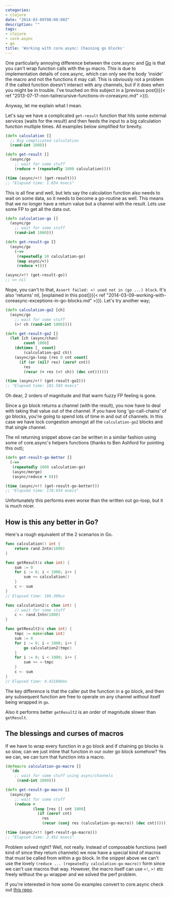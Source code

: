 ```yaml
---
categories:
- clojure
date: "2014-03-09T00:00:00Z"
description: ""
tags:
- clojure
- core.async
- go
title: 'Working with core.async: Chaining go blocks'
---
```


One particularly annoying difference between the core.async and [Go](http://golang.org) is that you can't wrap function calls with the `go` macro. This is due to implementation details of core.async, which can only see the body 'inside' the macro and not the functions it may call. This is obviously not a problem if the called function doesn't interact with any channels, but if it does when you might be in trouble. I've touched on this subject in a [previous post]({{< ref "2013-07-17-non-tailrecursive-functions-in-coreasync.md" >}}).

<!--more-->

Anyway, let me explain what I mean.

Let's say we have a complicated `get-result` function that hits some external services (waits for the result) and then feeds the input to a big calculation function multiple times. All examples below simplified for brevity.

```clojure
(defn calculation []
  ;; Big complicated calculation
  (rand-int 1000))

(defn get-result []
  (async/go
    ;; wait for some stuff
    (reduce + (repeatedly 1000 calculation))))

(time (async/<!! (get-result)))
;; "Elapsed time: 1.034 msecs"
```

This is all fine and well, but lets say the calculation function also needs to wait on some data, so it needs to become a go-routine as well. This means that we no longer have a return value but a channel with the result. Lets use some FP to get all the data out.

```clojure
(defn calculation-go []
  (async/go
    ;; wait for some stuff
    (rand-int 1000)))

(defn get-result-go []
  (async/go
    (->>
     (repeatedly 10 calculation-go)
     (map async/<!)
     (reduce +))))

(async/<!! (get-result-go))
;; => nil
```

Nope, you can't to that, `Assert failed: <! used not in (go ...) block`. It's also 'returns' nil, [explained in this post]({{< ref "2014-03-09-working-with-coreasync-exceptions-in-go-blocks.md" >}}). Let's try another way;

```clojure
(defn calculation-go2 [ch]
  (async/go
    ;; wait for some stuff
    (>! ch (rand-int 1000))))

(defn get-result-go2 []
  (let [ch (async/chan)
        count 1000]
    (dotimes [_ count]
        (calculation-go2 ch))
    (async/go-loop [res 0 cnt count]
      (if (or (nil? res) (zero? cnt))
        res
        (recur (+ res (<! ch)) (dec cnt))))))

(time (async/<!! (get-result-go2)))
;; "Elapsed time: 102.503 msecs"
```

Oh dear, 2 orders of magnitude and that warm fuzzy FP feeling is gone.

Since a go block returns a channel (with the result), you now have to deal with taking that value out of the channel. If you have long 'go-call-chains' of go blocks, you're going to spend lots of time in and out of channels. In this case we have lock congestion amongst all the `calculation-go2` blocks and that single channel.

The nil returning snippet above can be written in a similar fashion using some of core.async's helpers functions (thanks to Ben Ashford for pointing this out);

```clojure
(defn get-result-go-better []
  (->>
   (repeatedly 1000 calculation-go)
   (async/merge)
   (async/reduce + 0)))

(time (async/<!! (get-result-go-better)))
;; "Elapsed time: 178.654 msecs"
```

Unfortunately this performs even worse than the written out go-loop, but it is much nicer.

## How is this any better in Go?

Here's a rough equivalent of the 2 scenarios in Go.

```go
func calculation() int {
	return rand.Intn(1000)
}

func getResult(c chan int) {
	sum := 0
	for i := 0; i < 1000; i++ {
		sum += calculation()
	}
	c <- sum
}
// Elapsed time: 196.309us

func calculation2(c chan int) {
	// wait for some stuff
	c <- rand.Intn(1000)
}

func getResult2(c chan int) {
	tmpc := make(chan int)
	sum := 0
	for i := 0; i < 1000; i++ {
		go calculation2(tmpc)
	}
	for i := 0; i < 1000; i++ {
		sum += <-tmpc
	}
	c <- sum
}
// Elapsed time: 4.421806ms
```

The key difference is that the caller put the function in a go block, and then any subsequent function are free to operate on any channel *without* itself being wrapped in `go`.

Also it performs better `getResult2` is an order of magnitude slower than `getResult`.

## The blessings and curses of macros

If we have to wrap every function in a go block and if chaining go blocks is so slow, can we just inline that function in our outer go block somehow? Yes we can, we can turn that function into a macro.

```clojure
(defmacro calculation-go-macro []
  `(do
    ;; wait for some stuff using async/channels
     (rand-int 1000)))

(defn get-result-go-macro []
  (async/go
    ;; wait for some stuff
    (reduce +
            (loop [res [] cnt 1000]
              (if (zero? cnt)
                res
                (recur (conj res (calculation-go-macro)) (dec cnt)))))))

(time (async/<!! (get-result-go-macro)))
;; "Elapsed time: 2.452 msecs"
```

Problem solved right? Well, not really. Instead of composable functions (well kind of since they return channels) we now have a special kind of macros that must be called from within a go block. In the snippet above we can't use the lovely `(reduce ... (repeatedly calculation-go-macro))` form since we can't use macros that way. However, the macro itself can use `<!`, `>!` etc freely without the `go` wrapper and we solved the perf problem.

If you're interested in how some Go examples convert to core.async check out [this repo](https://github.com/martintrojer/go-tutorials-core-async).
